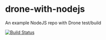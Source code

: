 # drone-with-nodejs
An example NodeJS repo with Drone test/build



[![Build Status](https://cloud.drone.io/api/badges/Hpareek07/drone-with-nodejs/status.svg)](https://cloud.drone.io/Hpareek07/drone-with-nodejs)
